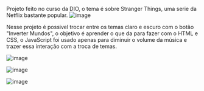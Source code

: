 Projeto feito no curso da DIO, o tema é sobre Stranger Things, uma serie da Netflix bastante popular. 
![image](https://github.com/user-attachments/assets/3a84e56d-546c-45ab-a8ba-bd713466f32d)

Nesse projeto é possivel trocar entre os temas claro e escuro com o botão "Inverter Mundos", o objetivo é aprender o que da para fazer com o HTML e CSS, o JavaScript foi usado apenas para diminuir o volume da música e trazer essa interação com a troca de temas.   

![image](https://github.com/user-attachments/assets/2eeeaec0-f82e-4cc9-b47a-ae724f42f052)

![image](https://github.com/user-attachments/assets/f85c6a7f-546e-4685-955e-482de31a427d)

![image](https://github.com/user-attachments/assets/2be1decd-5b34-432e-b50f-3f066155bcb7)
